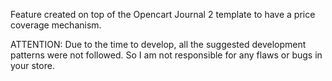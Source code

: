 Feature created on top of the Opencart Journal 2 template to have a price coverage mechanism.

ATTENTION: Due to the time to develop, all the suggested development patterns were not followed. 
So I am not responsible for any flaws or bugs in your store. 
